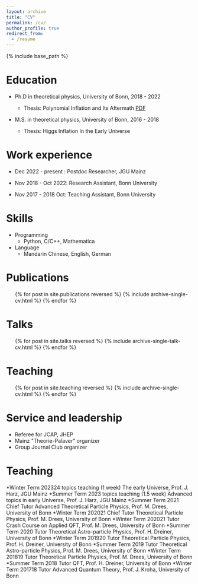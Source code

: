 ```yaml
---
layout: archive
title: "CV"
permalink: /cv/
author_profile: true
redirect_from:
  - /resume
---
```


{% include base_path %}

Education
======
* Ph.D in theoretical physics, University of Bonn, 2018 - 2022
    * Thesis: Polynomial Inflation and Its Aftermath [PDF](https://bonndoc.ulb.uni-bonn.de/xmlui/handle/20.500.11811/10407)
      
* M.S. in theoretical physics, University of Bonn, 2016 - 2018
    * Thesis: Higgs Inflation In the Early Universe
      
<!-- * B.S. in physics, China Three Gorges University, 2012 -2016 -->

Work experience
======
* Dec 2022 - present : Postdoc Researcher, JGU Mainz
  <!-- * Duties includes: Updates and improvements to template -->
  <!-- * Supervisor: The Users -->

* Nov 2018 - Oct 2022: Research Assistant, Bonn University 
  <!-- * Duties included: Merging pull requests  -->
  <!-- * Supervisor: Professor Hub -->
  
* Nov 2017 - 2018 Oct: Teaching  Assistant, Bonn University 


  <!-- * Summer 2015: Research Assistant -->
  <!-- * Github University -->
  <!-- * Duties included: Tagging issues -->
  <!-- * Supervisor: Professor Git -->
  
Skills
======
* Programming
  * Python, C/C++, Mathematica
* Language
  * Mandarin Chinese, English, German

Publications
======
  <ul>{% for post in site.publications reversed %}
    {% include archive-single-cv.html %}
  {% endfor %}</ul>
  
Talks
======
  <ul>{% for post in site.talks reversed %}
    {% include archive-single-talk-cv.html  %}
  {% endfor %}</ul>
  
Teaching
======
  <ul>{% for post in site.teaching reversed %}
    {% include archive-single-cv.html %}
  {% endfor %}</ul>
  
Service and leadership
======
* Referee for JCAP, JHEP
* Mainz "Theorie-Palaver" organizer
* Group Journal Club  organizer

Teaching
======
*Winter Term 202324 topics teaching (1 week) The early Universe, Prof. J. Harz, JGU Mainz
*Summer Term 2023 topics teaching (1.5 week)  Advanced topics in early Universe, Prof. J. Harz, JGU Mainz
*Summer Term 2021 Chief Tutor Advanced Theoretical Particle Physics, Prof. M. Drees, University of Bonn
*Winter Term 202021 Chief Tutor Theoretical Particle Physics, Prof. M. Drees, University of Bonn
*Winter Term 202021 Tutor  Crash Course on  Applied QFT, Prof. M. Drees, University of Bonn
*Summer Term 2020 Tutor  Theoretical Astro-particle Physics,  Prof. H. Dreiner, University of Bonn
*Winter Term 201920 Tutor  Theoretical Particle Physics,  Prof. H. Dreiner, University of Bonn
*Summer Term 2019 Tutor  Theoretical Astro-particle Physics, Prof. M. Drees, University of Bonn
*Winter Term 201819 Tutor  Theoretical Particle Physics, Prof. M. Drees, University of Bonn
*Summer Term 2018 Tutor  QFT,  Prof. H. Dreiner, University of Bonn
*Winter Term 201718 Tutor Advanced Quantum Theory,   Prof. J. Kroha, University of Bonn

